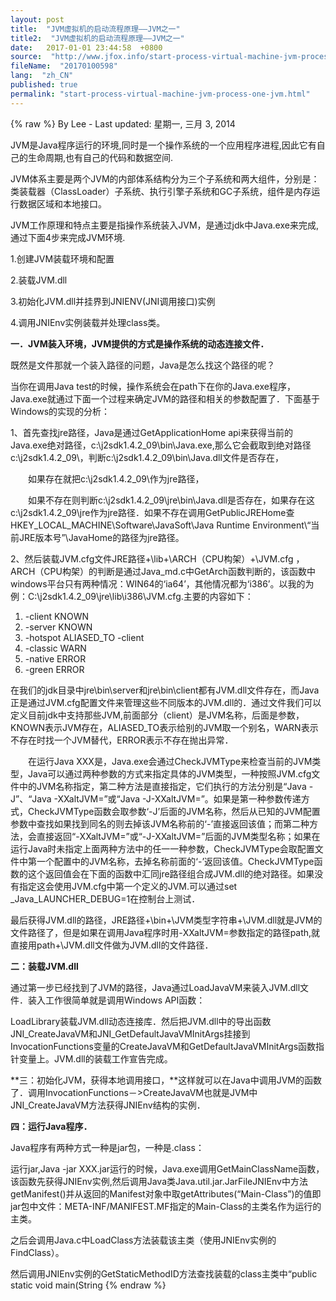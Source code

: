 ```yaml
---
layout: post
title:  "JVM虚拟机的启动流程原理——JVM之一"
title2:  "JVM虚拟机的启动流程原理——JVM之一"
date:   2017-01-01 23:44:58  +0800
source:  "http://www.jfox.info/start-process-virtual-machine-jvm-process-one-jvm.html"
fileName:  "20170100598"
lang:  "zh_CN"
published: true
permalink: "start-process-virtual-machine-jvm-process-one-jvm.html"
---
```

{% raw %}
By Lee - Last updated: 星期一, 三月 3, 2014

JVM是Java程序运行的环境,同时是一个操作系统的一个应用程序进程,因此它有自己的生命周期,也有自己的代码和数据空间.

JVM体系主要是两个JVM的内部体系结构分为三个子系统和两大组件，分别是：类装载器（ClassLoader）子系统、执行引擎子系统和GC子系统，组件是内存运行数据区域和本地接口。

JVM工作原理和特点主要是指操作系统装入JVM，是通过jdk中Java.exe来完成,通过下面4步来完成JVM环境.

1.创建JVM装载环境和配置

2.装载JVM.dll

3.初始化JVM.dll并挂界到JNIENV(JNI调用接口)实例

4.调用JNIEnv实例装载并处理class类。

**一．JVM装入环境，JVM提供的方式是操作系统的动态连接文件．**

既然是文件那就一个装入路径的问题，Java是怎么找这个路径的呢？

当你在调用Java test的时候，操作系统会在path下在你的Java.exe程序，Java.exe就通过下面一个过程来确定JVM的路径和相关的参数配置了．下面基于Windows的实现的分析：

1、首先查找jre路径，Java是通过GetApplicationHome api来获得当前的Java.exe绝对路径，c:\j2sdk1.4.2_09\bin\Java.exe,那么它会截取到绝对路径c:\j2sdk1.4.2_09\，判断c:\j2sdk1.4.2_09\bin\Java.dll文件是否存在，

　　如果存在就把c:\j2sdk1.4.2_09\作为jre路径，

　　如果不存在则判断c:\j2sdk1.4.2_09\jre\bin\Java.dll是否存在，如果存在这c:\j2sdk1.4.2_09\jre作为jre路径．如果不存在调用GetPublicJREHome查HKEY_LOCAL_MACHINE\Software\JavaSoft\Java Runtime Environment\“当前JRE版本号”\JavaHome的路径为jre路径。

2、然后装载JVM.cfg文件JRE路径+\lib+\ARCH（CPU构架）+\JVM.cfg ，ARCH（CPU构架）的判断是通过Java_md.c中GetArch函数判断的，该函数中windows平台只有两种情况：WIN64的‘ia64’，其他情况都为‘i386’。以我的为例：C:\j2sdk1.4.2_09\jre\lib\i386\JVM.cfg.主要的内容如下：

1. -client KNOWN   
2. -server KNOWN   
3. -hotspot ALIASED_TO -client   
4. -classic WARN   
5. -native ERROR   
6. -green ERROR  

在我们的jdk目录中jre\bin\server和jre\bin\client都有JVM.dll文件存在，而Java正是通过JVM.cfg配置文件来管理这些不同版本的JVM.dll的．通过文件我们可以定义目前jdk中支持那些JVM,前面部分（client）是JVM名称，后面是参数，KNOWN表示JVM存在，ALIASED_TO表示给别的JVM取一个别名，WARN表示不存在时找一个JVM替代，ERROR表示不存在抛出异常．

　　在运行Java XXX是，Java.exe会通过CheckJVMType来检查当前的JVM类型，Java可以通过两种参数的方式来指定具体的JVM类型，一种按照JVM.cfg文件中的JVM名称指定，第二种方法是直接指定，它们执行的方法分别是“Java -J”、“Java -XXaltJVM=”或“Java -J-XXaltJVM=”。如果是第一种参数传递方式，CheckJVMType函数会取参数‘-J’后面的JVM名称，然后从已知的JVM配置参数中查找如果找到同名的则去掉该JVM名称前的‘-’直接返回该值；而第二种方法，会直接返回“-XXaltJVM=”或“-J-XXaltJVM=”后面的JVM类型名称；如果在运行Java时未指定上面两种方法中的任一一种参数，CheckJVMType会取配置文件中第一个配置中的JVM名称，去掉名称前面的‘-’返回该值。CheckJVMType函数的这个返回值会在下面的函数中汇同jre路径组合成JVM.dll的绝对路径。如果没有指定这会使用JVM.cfg中第一个定义的JVM.可以通过set _Java_LAUNCHER_DEBUG=1在控制台上测试．

最后获得JVM.dll的路径，JRE路径+\bin+\JVM类型字符串+\JVM.dll就是JVM的文件路径了，但是如果在调用Java程序时用-XXaltJVM=参数指定的路径path,就直接用path+\JVM.dll文件做为JVM.dll的文件路径．

**二：装载JVM.dll**

通过第一步已经找到了JVM的路径，Java通过LoadJavaVM来装入JVM.dll文件．装入工作很简单就是调用Windows API函数：

LoadLibrary装载JVM.dll动态连接库．然后把JVM.dll中的导出函数JNI_CreateJavaVM和JNI_GetDefaultJavaVMInitArgs挂接到InvocationFunctions变量的CreateJavaVM和GetDefaultJavaVMInitArgs函数指针变量上。JVM.dll的装载工作宣告完成。

**三：初始化JVM，获得本地调用接口，**这样就可以在Java中调用JVM的函数了．调用InvocationFunctions－>CreateJavaVM也就是JVM中JNI_CreateJavaVM方法获得JNIEnv结构的实例．

**四：运行Java程序．**

Java程序有两种方式一种是jar包，一种是.class：

运行jar,Java -jar XXX.jar运行的时候，Java.exe调用GetMainClassName函数，该函数先获得JNIEnv实例,然后调用Java类Java.util.jar.JarFileJNIEnv中方法getManifest()并从返回的Manifest对象中取getAttributes(“Main-Class”)的值即jar包中文件：META-INF/MANIFEST.MF指定的Main-Class的主类名作为运行的主类。

之后会调用Java.c中LoadClass方法装载该主类（使用JNIEnv实例的FindClass）。

然后调用JNIEnv实例的GetStaticMethodID方法查找装载的class主类中“public static void main(String
{% endraw %}